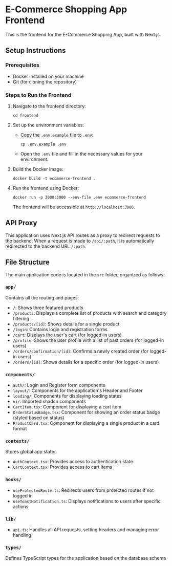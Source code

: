 # E-Commerce Shopping App Frontend

This is the frontend for the E-Commerce Shopping App, built with Next.js.

## Setup Instructions

### Prerequisites

- Docker installed on your machine
- Git (for cloning the repository)

### Steps to Run the Frontend

1. Navigate to the frontend directory:

   ```
   cd frontend
   ```

2. Set up the environment variables:

   - Copy the `.env.example` file to `.env`:
     ```
     cp .env.example .env
     ```
   - Open the `.env` file and fill in the necessary values for your environment.

3. Build the Docker image:

   ```
   docker build -t ecommerce-frontend .
   ```

4. Run the frontend using Docker:

   ```
   docker run -p 3000:3000 --env-file .env ecommerce-frontend
   ```

   The frontend will be accessible at `http://localhost:3000`.

## API Proxy

This application uses Next.js API routes as a proxy to redirect requests to the backend. When a request is made to `/api/:path`, it is automatically redirected to the backend URL `/:path`.

## File Structure

The main application code is located in the `src` folder, organized as follows:

### `app/`

Contains all the routing and pages:

- `/`: Shows three featured products
- `/products`: Displays a complete list of products with search and category filtering
- `/products/[id]`: Shows details for a single product
- `/login`: Contains login and registration forms
- `/cart`: Displays the user's cart (for logged-in users)
- `/profile`: Shows the user profile with a list of past orders (for logged-in users)
- `/orders/confirmation/[id]`: Confirms a newly created order (for logged-in users)
- `/orders/[id]`: Shows details for a specific order (for logged-in users)

### `components/`

- `auth/`: Login and Register form components
- `layout/`: Components for the application's Header and Footer
- `loading/`: Components for displaying loading states
- `ui/`: Imported shadcn components
- `CartItem.tsx`: Component for displaying a cart item
- `OrderStatusBadge.tsx`: Component for showing an order status badge (styled based on status)
- `ProductCard.tsx`: Component for displaying a single product in a card format

### `contexts/`

Stores global app state:

- `AuthContext.tsx`: Provides access to authentication state
- `CartContext.tsx`: Provides access to cart items

### `hooks/`

- `useProtectedRoute.ts`: Redirects users from protected routes if not logged in
- `useToastNotification.ts`: Displays notifications to users after specific actions

### `lib/`

- `api.ts`: Handles all API requests, setting headers and managing error handling

### `types/`

Defines TypeScript types for the application based on the database schema

